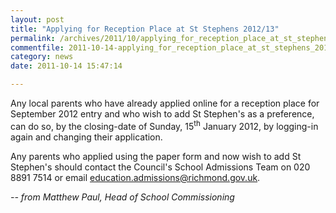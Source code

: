 ```yaml
---
layout: post
title: "Applying for Reception Place at St Stephens 2012/13"
permalink: /archives/2011/10/applying_for_reception_place_at_st_stephens_201213.html
commentfile: 2011-10-14-applying_for_reception_place_at_st_stephens_201213
category: news
date: 2011-10-14 15:47:14

---
```


Any local parents who have already applied online for a reception place for September 2012 entry and who wish to add St Stephen's as a preference, can do so, by the closing-date of Sunday, 15<sup>th</sup> January 2012, by logging-in again and changing their application.

Any parents who applied using the paper form and now wish to add St Stephen's should contact the Council's School Admissions Team on 020 8891 7514 or email <education.admissions@richmond.gov.uk>.

<cite>-- from Matthew Paul, Head of School Commissioning</cite>
